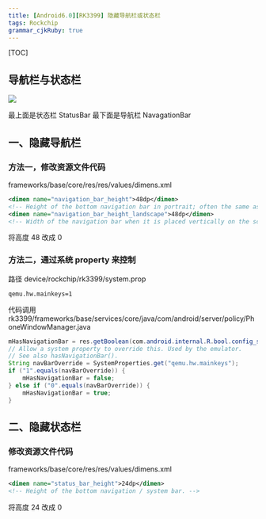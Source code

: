 ```yaml
---
title: [Android6.0][RK3399] 隐藏导航栏或状态栏
tags: Rockchip
grammar_cjkRuby: true
---
```


[TOC]

## 导航栏与状态栏
![](https://ws1.sinaimg.cn/large/ba061518gy1fdf80niljjj20k00zkq7h)

最上面是状态栏 StatusBar
最下面是导航栏 NavagationBar

## 一、隐藏导航栏
### 方法一，修改资源文件代码
frameworks/base/core/res/res/values/dimens.xml
```xml
<dimen name="navigation_bar_height">48dp</dimen>
<!-- Height of the bottom navigation bar in portrait; often the same as @dimen/navigation_bar_height -->
<dimen name="navigation_bar_height_landscape">48dp</dimen>
<!-- Width of the navigation bar when it is placed vertically on the screen -->
```
将高度 48 改成 0
### 方法二，通过系统 property 来控制
路径 device/rockchip/rk3399/system.prop
```
qemu.hw.mainkeys=1
```
代码调用
rk3399/frameworks/base/services/core/java/com/android/server/policy/PhoneWindowManager.java
```java
mHasNavigationBar = res.getBoolean(com.android.internal.R.bool.config_showNavigationBar);
// Allow a system property to override this. Used by the emulator.
// See also hasNavigationBar().
String navBarOverride = SystemProperties.get("qemu.hw.mainkeys");
if ("1".equals(navBarOverride)) {
    mHasNavigationBar = false;
} else if ("0".equals(navBarOverride)) {
    mHasNavigationBar = true;
}
```

## 二、隐藏状态栏
### 修改资源文件代码
frameworks/base/core/res/res/values/dimens.xml
```xml
<dimen name="status_bar_height">24dp</dimen>
<!-- Height of the bottom navigation / system bar. -->
```
将高度 24 改成 0
